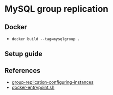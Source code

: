 # MySQL group replication

## Docker
* `docker build --tag=mysqlgroup .`

## Setup guide

## References
* [group-replication-configuring-instances](https://dev.mysql.com/doc/refman/8.0/en/group-replication-configuring-instances.html)
* [docker-entrypoint.sh](https://github.com/docker-library/mysql/blob/master/8.0/docker-entrypoint.sh)

